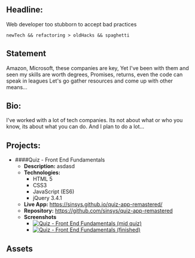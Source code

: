 ## Headline:
Web developer too stubborn to accept bad practices

`newTech && refactoring > oldHacks && spaghetti`

## Statement
Amazon, Microsoft, these companies are key,
Yet I&#39;ve been with them and seen my skills are worth degrees,
Promises, returns, even the code can speak in leagues
Let&#39;s go gather resources and come up with other means...

## Bio:
I&#39;ve worked with a lot of tech companies. Its not about what or who you know, its about what you can do. And I plan to do a lot...

## Projects:
- ####Quiz - Front End Fundamentals
    - **Description:**  asdasd
    - **Technologies:** 
        - HTML 5
        - CSS3
        - JavaScript (ES6)
        - jQuery 3.4.1
    - **Live App:** https://sinsys.github.io/quiz-app-remastered/
    - **Repository:** https://github.com/sinsys/quiz-app-remastered
    - **Screenshots** 
        - [![Quiz - Front End Fundamentals (mid quiz)](https://thumblink)](https://fullink")
        - [![Quiz - Front End Fundamentals (finished)](https://thumblink)](https://fullink")

## Assets